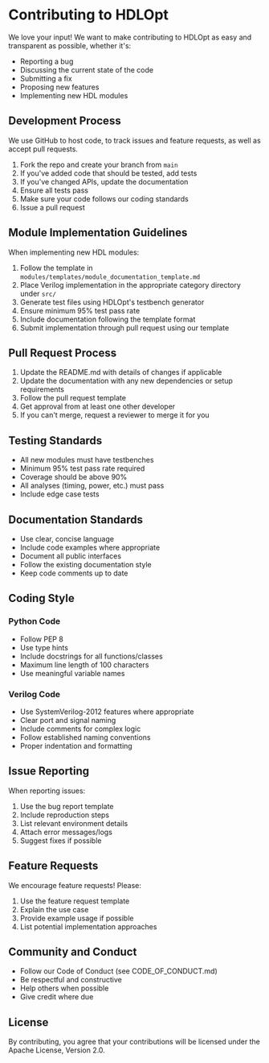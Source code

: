 # Contributing to HDLOpt

We love your input! We want to make contributing to HDLOpt as easy and transparent as possible, whether it's:

- Reporting a bug
- Discussing the current state of the code
- Submitting a fix
- Proposing new features
- Implementing new HDL modules

## Development Process

We use GitHub to host code, to track issues and feature requests, as well as accept pull requests.

1. Fork the repo and create your branch from `main`
2. If you've added code that should be tested, add tests
3. If you've changed APIs, update the documentation
4. Ensure all tests pass
5. Make sure your code follows our coding standards
6. Issue a pull request

## Module Implementation Guidelines

When implementing new HDL modules:

1. Follow the template in `modules/templates/module_documentation_template.md`
2. Place Verilog implementation in the appropriate category directory under `src/`
3. Generate test files using HDLOpt's testbench generator
4. Ensure minimum 95% test pass rate
5. Include documentation following the template format
6. Submit implementation through pull request using our template

## Pull Request Process

1. Update the README.md with details of changes if applicable
2. Update the documentation with any new dependencies or setup requirements
3. Follow the pull request template
4. Get approval from at least one other developer
5. If you can't merge, request a reviewer to merge it for you

## Testing Standards

- All new modules must have testbenches
- Minimum 95% test pass rate required
- Coverage should be above 90%
- All analyses (timing, power, etc.) must pass
- Include edge case tests

## Documentation Standards

- Use clear, concise language
- Include code examples where appropriate
- Document all public interfaces
- Follow the existing documentation style
- Keep code comments up to date

## Coding Style

### Python Code
- Follow PEP 8
- Use type hints
- Include docstrings for all functions/classes
- Maximum line length of 100 characters
- Use meaningful variable names

### Verilog Code
- Use SystemVerilog-2012 features where appropriate
- Clear port and signal naming
- Include comments for complex logic
- Follow established naming conventions
- Proper indentation and formatting

## Issue Reporting

When reporting issues:

1. Use the bug report template
2. Include reproduction steps
3. List relevant environment details
4. Attach error messages/logs
5. Suggest fixes if possible

## Feature Requests

We encourage feature requests! Please:

1. Use the feature request template
2. Explain the use case
3. Provide example usage if possible
4. List potential implementation approaches

## Community and Conduct

- Follow our Code of Conduct (see CODE_OF_CONDUCT.md)
- Be respectful and constructive
- Help others when possible
- Give credit where due

## License

By contributing, you agree that your contributions will be licensed under the Apache License, Version 2.0.
